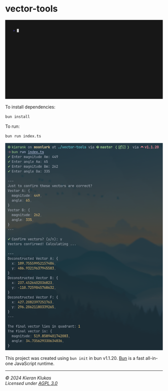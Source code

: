 # vector-tools

![a gif the program adding vectors](.github/images/vhs.gif)

To install dependencies:

```bash
bun install
```

To run:

```bash
bun run index.ts
```

![the program adding vectors](.github/images/image.png)

This project was created using `bun init` in bun v1.1.20. [Bun](https://bun.sh) is a fast all-in-one JavaScript runtime.

---

_© 2024 Kieran Klukas_  
_Licensed under [AGPL 3.0](LICENSE.md)_